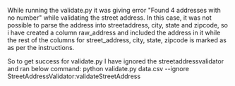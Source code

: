While running the validate.py it was giving error "Found 4 addresses with no number" while validating the street address. In this case, it 
was not possible to parse the address into streetaddress, city, state and zipcode, so i have created a column raw_address and included the 
address in it while the rest of the columns for street_address, city, state, zipcode is marked as <INACCESSIBLE> as per the instructions.

So to get success for validate.py I have ignored the streetaddressvalidator and ran below command:
python validate.py data.csv --ignore StreetAddressValidator:validateStreetAddress
